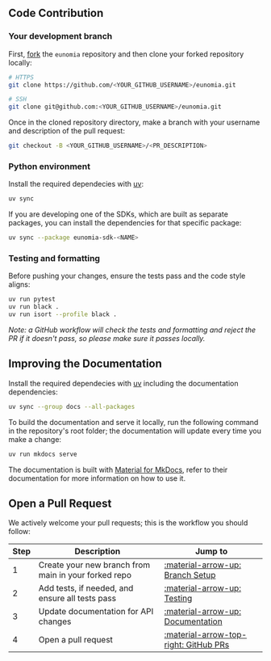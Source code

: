 ## Code Contribution

### Your development branch

First, [fork][github-fork] the `eunomia` repository and then clone your forked repository locally:

```bash
# HTTPS
git clone https://github.com/<YOUR_GITHUB_USERNAME>/eunomia.git

# SSH
git clone git@github.com:<YOUR_GITHUB_USERNAME>/eunomia.git
```

Once in the cloned repository directory, make a branch with your username and description of the pull request:

```bash
git checkout -B <YOUR_GITHUB_USERNAME>/<PR_DESCRIPTION>
```

### Python environment

Install the required dependecies with [uv][uv-home]:

```bash
uv sync
```

If you are developing one of the SDKs, which are built as separate packages, you can install the dependencies for that specific package:

```bash
uv sync --package eunomia-sdk-<NAME>
```

### Testing and formatting

Before pushing your changes, ensure the tests pass and the code style aligns:

```bash
uv run pytest
uv run black .
uv run isort --profile black .
```

_Note: a GitHub workflow will check the tests and formatting and reject the PR if it doesn't pass, so please make sure it passes locally._

## Improving the Documentation

Install the required dependecies with [uv][uv-home] including the documentation dependencies:

```bash
uv sync --group docs --all-packages
```

To build the documentation and serve it locally, run the following command in the repository's root folder; the documentation will update every time you make a change:

```bash
uv run mkdocs serve
```

The documentation is built with [Material for MkDocs][material-mkdocs-home], refer to their documentation for more information on how to use it.

## Open a Pull Request

We actively welcome your pull requests; this is the workflow you should follow:

| Step | Description                                          | Jump to                                                           |
| ---- | ---------------------------------------------------- | ----------------------------------------------------------------- |
| 1    | Create your new branch from main in your forked repo | [:material-arrow-up: Branch Setup](#your-development-branch)      |
| 2    | Add tests, if needed, and ensure all tests pass      | [:material-arrow-up: Testing](#testing-and-formatting)            |
| 3    | Update documentation for API changes                 | [:material-arrow-up: Documentation](#improving-the-documentation) |
| 4    | Open a pull request                                  | [:material-arrow-top-right: GitHub PRs][eunomia-pulls]            |

[github-fork]: https://docs.github.com/en/pull-requests/collaborating-with-pull-requests/working-with-forks/fork-a-repo
[uv-home]: https://docs.astral.sh/uv/
[eunomia-pulls]: https://github.com/whataboutyou-ai/eunomia/pulls
[material-mkdocs-home]: https://squidfunk.github.io/mkdocs-material/
